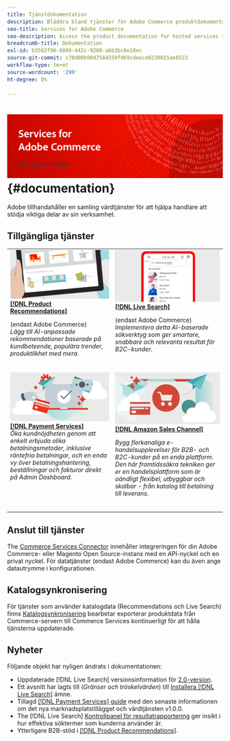 ```yaml
---
title: Tjänstdokumentation
description: Bläddra bland tjänster för Adobe Commerce produktdokumentation
seo-title: Services for Adobe Commerce
seo-description: Access the product documentation for hosted services that help Adobe Commerce and Magento Open Source merchants support key components of their business.
breadcrumb-title: Dokumentation
exl-id: b3502f96-0809-442c-9208-abb3bc6e18ec
source-git-commit: c70d08b90d7584559fd69cdeece0220015ae8523
workflow-type: tm+mt
source-wordcount: '299'
ht-degree: 0%

---
```


# <!-- use banner as heading -->![Tjänstdokumentation](./assets/banner-services-home.png) {#documentation}

Adobe tillhandahåller en samling värdtjänster för att hjälpa handlare att stödja viktiga delar av sin verksamhet.

## Tillgängliga tjänster

<table>
<tr>
   <td valign="top">
       <img alt="[!UICONTROL Product Recommendations]" src="assets/product-recs.png" />
    <div><a href="https://experienceleague.adobe.com/docs/commerce-merchant-services/product-recommendations/overview.html">
    <strong>[!DNL Product Recommendations]</strong></a>
    </div>
    <p>(endast Adobe Commerce)<br><em>Lägg till AI-anpassade rekommendationer baserade på kundbeteende, populära trender, produktlikhet med mera.</em></p>
    <br>
  </td>
  <td valign="top">
      <img alt="[!DNL Live Search]" src="assets/live-search.png" />
    <div>
    <a href="https://experienceleague.adobe.com/docs/commerce-merchant-services/live-search/overview.html"><strong>[!DNL Live Search]</strong></a>
    </div>
    <p>(endast Adobe Commerce)<br><em>Implementera detta AI-baserade sökverktyg som ger smartare, snabbare och relevanta resultat för B2C-kunder.</em></p>
    <br>
  </td>
</tr>
<tr>
  <td valign="top">
    <img alt="[!DNL Payment Services]" src="assets/payment-services.png"/>
    <div>
    <a href="https://experienceleague.adobe.com/docs/commerce-merchant-services/payment-services/guide-overview.html"><strong>[!DNL Payment Services]</strong></a>
    </div>
    <em>Öka kundnöjdheten genom att enkelt erbjuda olika betalningsmetoder, inklusive räntefria betalningar, och en enda vy över betalningshantering, beställningar och fakturor direkt på Admin Dashboard.</em>
    <br>
  </td>
    <td valign="top">
       <img alt="Amazon försäljningskanal" src="assets/amazon-channel.png" />
    <div><a href="https://experienceleague.adobe.com/docs/commerce-channels/amazon/guide-overview.html">
    <strong>[!DNL Amazon Sales Channel]</strong></a>
    </div>
    <p><em>Bygg flerkanaliga e-handelsupplevelser för B2B- och B2C-kunder på en enda plattform. Den här framtidssäkra tekniken ger er en handelsplattform som är oändligt flexibel, utbyggbar och skalbar - från katalog till betalning till leverans.</em></p>
    <br>
  </td>
</tr>
</table>

## Anslut till tjänster

The [Commerce Services Connector](saas.md) innehåller integreringen för din Adobe Commerce- eller Magento Open Source-instans med en API-nyckel och en privat nyckel. För datatjänster (endast Adobe Commerce) kan du även ange datautrymme i konfigurationen.

## Katalogsynkronisering

För tjänster som använder katalogdata (Recommendations och Live Search) finns [Katalogsynkronisering](catalog-sync.md) bearbetar exporterar produktdata från Commerce-servern till Commerce Services kontinuerligt för att hålla tjänsterna uppdaterade.

## Nyheter

Följande objekt har nyligen ändrats i dokumentationen:

* Uppdaterade [!DNL Live Search] versionsinformation för [2.0-version](/help/live-search/release-notes.md).
* Ett avsnitt har lagts till (_Gränser och tröskelvärden_) till [Installera [!DNL Live Search]](/help/live-search/install.md) ämne.
* Tillagd [[!DNL Payment Services] guide](/help/payment-services/guide-overview.md) med den senaste informationen om det nya marknadsplatstillägget och värdtjänsten v1.0.0.
* The [!DNL Live Search] [Kontrollpanel för resultatrapportering](/help/live-search/performance.md) ger insikt i hur effektiva söktermer som kunderna använder är.
* Ytterligare B2B-stöd i [[!DNL Product Recommendations]](/help/product-recommendations/overview.md).
